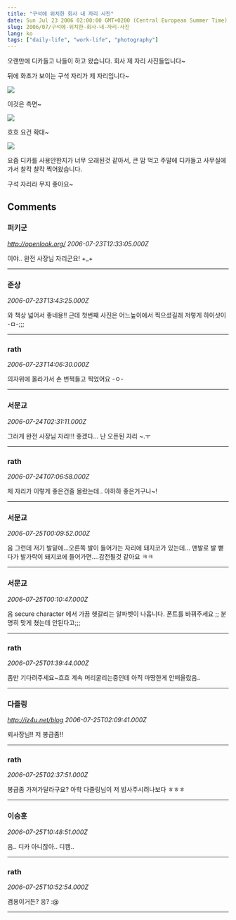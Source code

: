```yaml
---
title: "구석에 위치한 회사 내 자리 사진"
date: Sun Jul 23 2006 02:00:00 GMT+0200 (Central European Summer Time)
slug: 2006/07/구석에-위치한-회사-내-자리-사진
lang: ko
tags: ["daily-life", "work-life", "photography"]
---
```


오랜만에 디카들고 나들이 하고 왔습니다.
회사 제 자리 사진들입니다~

뒤에 화초가 보이는 구석 자리가 제 자리입니다~

![](/img/office00.jpg)

이것은 측면~

![](/img/office01.jpg)

흐흐 요건 확대~

![](/img/office02.jpg)

요즘 디카를 사용안한지가 너무 오래된것 같아서, 큰 맘 먹고 
주말에 디카들고 사무실에 가서 찰칵 찰칵 찍어왔습니다.

구석 자리라 무지 좋아요~

## Comments

### 퍼키군
*http://openlook.org/*
*2006-07-23T12:33:05.000Z*

이야.. 완전 사장님 자리군요! +_+

---

### 준상
*2006-07-23T13:43:25.000Z*

와 책상 넓어서 좋네용!!
근데 첫번째 사진은 어느높이에서 찍으셨길래 저렇게 하이샷이 -ㅁ-;;;

---

### rath
*2006-07-23T14:06:30.000Z*

의자위에 올라가서 손 번쩍들고 찍었어요 -ㅇ-

---

### 서문교
*2006-07-24T02:31:11.000Z*

그러게 완전 사장님 자리!!! 좋겠다...
난 오픈된 자리 ~.ㅜ

---

### rath
*2006-07-24T07:06:58.000Z*

제 자리가 이렇게 좋은건줄 몰랐는데.. 아하하 좋은거구나~!

---

### 서문교
*2006-07-25T00:09:52.000Z*

음 그런데 저기 발밑에...오른쪽 발이 들어가는 자리에 돼지코가 있는데...
맨발로 발 뻗다가 발가락이 돼지코에 들어가면....감전될것 같아요 ㅋㅋ

---

### 서문교
*2006-07-25T00:10:47.000Z*

음 secure character 에서 가끔 헷갈리는 알파벳이 나옵니다.
폰트를 바꿔주세요 ;; 분명히 맞게 쳤는데 안된다고;;;

---

### rath
*2006-07-25T01:39:44.000Z*

좀만 기다려주세요~흐흐 계속 머리굴리는중인데 아직 마땅한게 안떠올랐음..

---

### 다즐링
*http://iz4u.net/blog*
*2006-07-25T02:09:41.000Z*

뢰사장님!! 저 봉급좀!!

---

### rath
*2006-07-25T02:37:51.000Z*

봉급좀 가져가달라구요? 아학 다즐링님이 저 밥사주시려나보다 ㅎㅎㅎ

---

### 이승훈
*2006-07-25T10:48:51.000Z*

음.. 디카 아니잖아.. 디캠..

---

### rath
*2006-07-25T10:52:54.000Z*

겸용이거든? 응? :@

---
